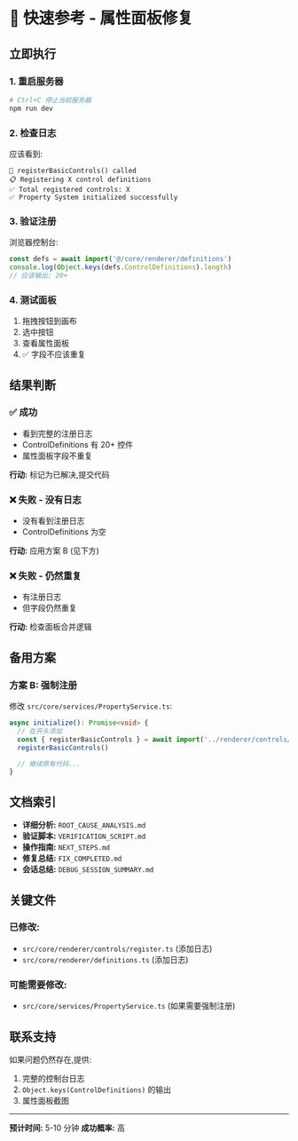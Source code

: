# 🚀 快速参考 - 属性面板修复

## 立即执行

### 1. 重启服务器

```bash
# Ctrl+C 停止当前服务器
npm run dev
```

### 2. 检查日志

应该看到:

```
🚀 registerBasicControls() called
📋 Registering X control definitions
✅ Total registered controls: X
✅ Property System initialized successfully
```

### 3. 验证注册

浏览器控制台:

```javascript
const defs = await import('@/core/renderer/definitions')
console.log(Object.keys(defs.ControlDefinitions).length)
// 应该输出: 20+
```

### 4. 测试面板

1. 拖拽按钮到画布
2. 选中按钮
3. 查看属性面板
4. ✅ 字段不应该重复

## 结果判断

### ✅ 成功

- 看到完整的注册日志
- ControlDefinitions 有 20+ 控件
- 属性面板字段不重复

**行动:** 标记为已解决,提交代码

### ❌ 失败 - 没有日志

- 没有看到注册日志
- ControlDefinitions 为空

**行动:** 应用方案 B (见下方)

### ❌ 失败 - 仍然重复

- 有注册日志
- 但字段仍然重复

**行动:** 检查面板合并逻辑

## 备用方案

### 方案 B: 强制注册

修改 `src/core/services/PropertyService.ts`:

```typescript
async initialize(): Promise<void> {
  // 在开头添加
  const { registerBasicControls } = await import('../renderer/controls/register.js')
  registerBasicControls()

  // 继续原有代码...
}
```

## 文档索引

- **详细分析:** `ROOT_CAUSE_ANALYSIS.md`
- **验证脚本:** `VERIFICATION_SCRIPT.md`
- **操作指南:** `NEXT_STEPS.md`
- **修复总结:** `FIX_COMPLETED.md`
- **会话总结:** `DEBUG_SESSION_SUMMARY.md`

## 关键文件

### 已修改:

- `src/core/renderer/controls/register.ts` (添加日志)
- `src/core/renderer/definitions.ts` (添加日志)

### 可能需要修改:

- `src/core/services/PropertyService.ts` (如果需要强制注册)

## 联系支持

如果问题仍然存在,提供:

1. 完整的控制台日志
2. `Object.keys(ControlDefinitions)` 的输出
3. 属性面板截图

---

**预计时间:** 5-10 分钟
**成功概率:** 高

